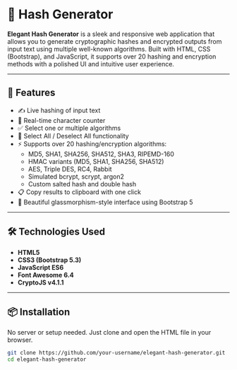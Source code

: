 # 🔐 Hash Generator

**Elegant Hash Generator** is a sleek and responsive web application that allows you to generate cryptographic hashes and encrypted outputs from input text using multiple well-known algorithms. Built with HTML, CSS (Bootstrap), and JavaScript, it supports over 20 hashing and encryption methods with a polished UI and intuitive user experience.

---

## 🚀 Features

- ✍️ Live hashing of input text
- 🔢 Real-time character counter
- ✅ Select one or multiple algorithms
- 🔁 Select All / Deselect All functionality
- ⚡ Supports over 20 hashing/encryption algorithms:
  - MD5, SHA1, SHA256, SHA512, SHA3, RIPEMD-160
  - HMAC variants (MD5, SHA1, SHA256, SHA512)
  - AES, Triple DES, RC4, Rabbit
  - Simulated bcrypt, scrypt, argon2
  - Custom salted hash and double hash
- 📋 Copy results to clipboard with one click
- 🎨 Beautiful glassmorphism-style interface using Bootstrap 5

---

## 🛠️ Technologies Used

- **HTML5**
- **CSS3 (Bootstrap 5.3)**
- **JavaScript ES6**
- **Font Awesome 6.4**
- **CryptoJS v4.1.1**

---

## 📦 Installation

No server or setup needed. Just clone and open the HTML file in your browser.

```bash
git clone https://github.com/your-username/elegant-hash-generator.git
cd elegant-hash-generator

